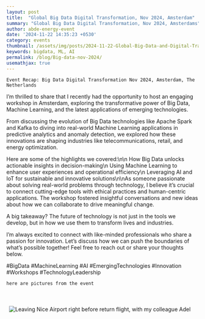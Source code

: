 ```yaml
---
layout: post
title:  "Global Big Data Digital Transformation, Nov 2024, Amsterdam"
summary: "Global Big Data Digital Transformation, Nov 2024, Amsterdams"
author: abde-energy-event
date: '2024-11-22 14:35:23 +0530'
category: events
thumbnail: /assets/img/posts/2024-11-22-Global-Big-Data-and-Digital-Transformation-Forum/pic4.jpg
keywords: bigdata, ML, AI
permalink: /blog/Big-data-nov-2024/
usemathjax: true
---
```



`Event Recap: Big Data Digital Transformation Nov 2024, Amsterdam, The Netherlands `

I’m thrilled to share that I recently had the opportunity to host an engaging workshop in Amsterdam, exploring the transformative power of Big Data, Machine Learning, and the latest applications of emerging technologies. 

From discussing the evolution of Big Data technologies like Apache Spark and Kafka to diving into real-world Machine Learning applications in predictive analytics and anomaly detection, we explored how these innovations are shaping industries like telecommunications, retail, and energy optimization.

Here are some of the highlights we covered:\n\n How Big Data unlocks actionable insights in decision-making\n Using Machine Learning to enhance user experiences and operational efficiency\n Leveraging AI and IoT for sustainable and innovative solutions\n\nAs someone passionate about solving real-world problems through technology, I believe it’s crucial to connect cutting-edge tools with ethical practices and human-centric applications. The workshop fostered insightful conversations and new ideas about how we can collaborate to drive meaningful change.

A big takeaway? The future of technology is not just in the tools we develop, but in how we use them to transform lives and industries.

I’m always excited to connect with like-minded professionals who share a passion for innovation. Let’s discuss how we can push the boundaries of what’s possible together! Feel free to reach out or share your thoughts below.

#BigData #MachineLearning #AI #EmergingTechnologies #Innovation #Workshops #TechnologyLeadership


`here are pictures from the event`


<div style="text-align: center;">
  <img src="/assets/img/posts/2024-11-22-Global-Big-Data-and-Digital-Transformation-Forum/pic12.jpg" alt="Leaving Nice Airport right before return flight, with my colleague Adel" class="img-fluid">
  <p style="font-weight: bold; font-size: 1.5em; padding: 5px; display: inline-block;"></p>
</div>